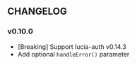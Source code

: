## CHANGELOG

### v0.10.0

- [Breaking] Support lucia-auth v0.14.3
- Add optional `handleError()` parameter
